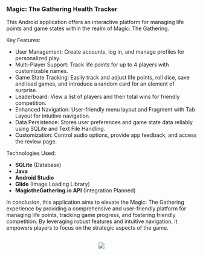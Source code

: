 ### Magic: The Gathering Health Tracker

This Android application offers an interactive platform for managing life points and game states within the realm of Magic: The Gathering.

Key Features:

- User Management: Create accounts, log in, and manage profiles for personalized play.
- Multi-Player Support: Track life points for up to 4 players with customizable names.
- Game State Tracking: Easily track and adjust life points, roll dice, save and load games, and introduce a random card for an element of surprise.
- Leaderboard: View a list of players and their total wins for friendly competition.
- Enhanced Navigation: User-friendly menu layout and Fragment with Tab Layout for intuitive navigation.
- Data Persistence: Stores user preferences and game state data reliably using SQLite and Text File Handling.
- Customization: Control audio options, provide app feedback, and access the review page.

Technologies Used:

- **SQLite** (Database)
- **Java**
- **Android Studio**
- **Glide** (Image Loading Library)
- **MagictheGathering.io API** (Integration Planned)


In conclusion, this application aims to elevate the Magic: The Gathering experience by providing a comprehensive and user-friendly platform for managing life points, tracking game progress, and fostering friendly competition. By leveraging robust features and intuitive navigation, it empowers players to focus on the strategic aspects of the game.

<br>
<div align="center">
<img src="UI.png">
</div>
